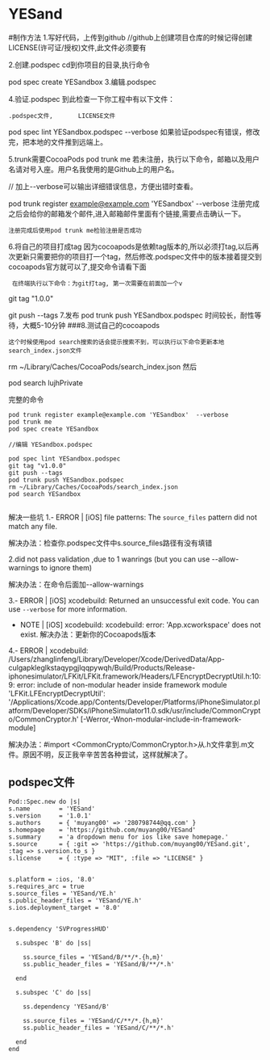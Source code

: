 # YESand


#制作方法
1.写好代码，上传到github
     //github上创建项目仓库的时候记得创建LICENSE(许可证/授权)文件,此文件必须要有      

2.创建.podspec
    cd到你项目的目录,执行命令

  pod spec create YESandbox
3.编辑.podspec


4.验证.podspec
    到此检查一下你工程中有以下文件：

    .podspec文件,       LICENSE文件

pod spec lint YESandbox.podspec --verbose
     如果验证podspec有错误，修改完，把本地的文件推到远端上。
     
5.trunk需要CocoaPods
pod trunk me
    若未注册，执行以下命令，邮箱以及用户名请对号入座。用户名我使用的是Github上的用户名。

 // 加上--verbose可以输出详细错误信息，方便出错时查看。
      
pod trunk register example@example.com 'YESandbox'  --verbose
     注册完成之后会给你的邮箱发个邮件,进入邮箱邮件里面有个链接,需要点击确认一下。

    注册完成后使用pod trunk me检验注册是否成功

6.将自己的项目打成tag
       因为cocoapods是依赖tag版本的,所以必须打tag,以后再次更新只需要把你的项目打一个tag，然后修改.podspec文件中的版本接着提交到cocoapods官方就可以了,提交命令请看下面

     在终端执行以下命令：为git打tag, 第一次需要在前面加一个v

git tag "1.0.0" 
      
git push --tags
7.发布
pod trunk push YESandbox.podspec
    时间较长，耐性等待，大概5-10分钟       ###8.测试自己的cocoapods

    这个时候使用pod search搜索的话会提示搜索不到，可以执行以下命令更新本地search_index.json文件

rm ~/Library/Caches/CocoaPods/search_index.json
    然后

pod search lujhPrivate

完整的命令

```
pod trunk register example@example.com 'YESandbox'  --verbose
pod trunk me
pod spec create YESandbox
 
//编辑 YESandbox.podspec
 
pod spec lint YESandbox.podspec
git tag "v1.0.0"
git push --tags
pod trunk push YESandbox.podspec 
rm ~/Library/Caches/CocoaPods/search_index.json
pod search YESandbox


```
 
解决一些坑
1.- ERROR | [iOS] file patterns: The `source_files` pattern did not match any file.

解决办法：检查你.podspec文件中s.source_files路径有没有填错

2.did not pass validation ,due to 1 wanrings (but you can use --allow-warnings to ignore them)

解决办法：在命令后面加--allow-warnings

3.- ERROR | [iOS] xcodebuild: Returned an unsuccessful exit code. You can use `--verbose` for more information.
- NOTE | [iOS] xcodebuild: xcodebuild: error: 'App.xcworkspace' does not exist.
解决办法：更新你的Cocoapods版本
 
4.- ERROR | xcodebuild:  /Users/zhanglinfeng/Library/Developer/Xcode/DerivedData/App-culgapkleglkstaqypgjlqqpywqh/Build/Products/Release-iphonesimulator/LFKit/LFKit.framework/Headers/LFEncryptDecryptUtil.h:10:9: error: include of non-modular header inside framework module 'LFKit.LFEncryptDecryptUtil': '/Applications/Xcode.app/Contents/Developer/Platforms/iPhoneSimulator.platform/Developer/SDKs/iPhoneSimulator11.0.sdk/usr/include/CommonCrypto/CommonCryptor.h' [-Werror,-Wnon-modular-include-in-framework-module]

解决办法：#import <CommonCrypto/CommonCryptor.h>从.h文件拿到.m文件。原因不明，反正我辛辛苦苦各种尝试，这样就解决了。

     

## podspec文件

```
Pod::Spec.new do |s|
s.name        = 'YESand'
s.version     = '1.0.1'
s.authors     = { 'muyang00' => '280798744@qq.com' }
s.homepage    = 'https://github.com/muyang00/YESand'
s.summary     = 'a dropdown menu for ios like save homepage.'
s.source      = { :git => 'https://github.com/muyang00/YESand.git',
:tag => s.version.to_s }
s.license     = { :type => "MIT", :file => "LICENSE" }


s.platform = :ios, '8.0'
s.requires_arc = true
s.source_files = 'YESand/YE.h'
s.public_header_files = 'YESand/YE.h'
s.ios.deployment_target = '8.0'


s.dependency 'SVProgressHUD'

  s.subspec 'B' do |ss|
   
    ss.source_files = 'YESand/B/**/*.{h,m}'
    ss.public_header_files = 'YESand/B/**/*.h'
    
  end

  s.subspec 'C' do |ss|
   
    ss.dependency 'YESand/B'

    ss.source_files = 'YESand/C/**/*.{h,m}'
    ss.public_header_files = 'YESand/C/**/*.h'
 
  end
end

```






